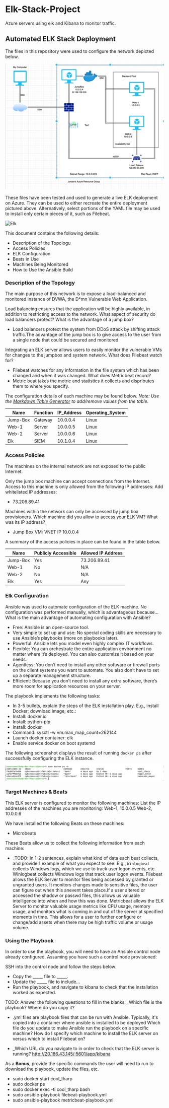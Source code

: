 # Elk-Stack-Project
Azure servers using elk and Kibana to monitor traffic.

## Automated ELK Stack Deployment

The files in this repository were used to configure the network depicted below.

![Diagram](https://github.com/jbooker2020/Elk-Stack-Project/blob/main/Diagrams/Screen%20Shot%202021-05-20%20at%2011.14.09%20PM.png)

These files have been tested and used to generate a live ELK deployment on Azure. They can be used to either recreate the entire deployment pictured above. Alternatively, select portions of the YAML file may be used to install only certain pieces of it, such as Filebeat.

![Elk](https://github.com/jbooker2020/Elk-Stack-Project/blob/main/Ansible/Elk)

This document contains the following details:
- Description of the Topologu
- Access Policies
- ELK Configuration
- Beats in Use
- Machines Being Monitored
- How to Use the Ansible Build


### Description of the Topology

The main purpose of this network is to expose a load-balanced and monitored instance of DVWA, the D*mn Vulnerable Web Application.

Load balancing ensures that the application will be highly available, in addition to restricting access to the network.
 What aspect of security do load balancers protect? What is the advantage of a jump box?
  
  - Load balancers protect the system from DDoS attack by shifting attack traffic.The advantage of the jump box is to give access to the user from a single node that                could be  secured and monitored

Integrating an ELK server allows users to easily monitor the vulnerable VMs for changes to the jumpbox and system network.
 What does Filebeat watch for?
  - Filebeat watches for any information in the file system which has been changed and when it was changed.
 What does Metricbeat record?
 - Metric beat takes the metric and statistics it collects and dispributes them to where you specify.

The configuration details of each machine may be found below.
_Note: Use the [Markdown Table Generator](http://www.tablesgenerator.com/markdown_tables) to add/remove values from the table_.

| Name     | Function | IP_Address | Operating_System |
|----------|----------|------------|------------------|
| Jump-Box | Gateway  | 10.0.0.4   |       Linux      |
| Web-1    | Server   | 10.0.0.5   |       Linux      |
| Web-2    | Server   | 10.0.0.6   |       Linux      |
| Elk      | SIEM     | 10.1.0.4   |       Linux      |

### Access Policies

The machines on the internal network are not exposed to the public Internet. 

Only the jump box machine can accept connections from the Internet. Access to this machine is only allowed from the following IP addresses:
 Add whitelisted IP addresses:
  - 73.206.89.41

Machines within the network can only be accessed by jump box provisioners.
 Which machine did you allow to access your ELK VM? What was its IP address?_
  - Jump Box VM: VNET IP 10.0.0.4

A summary of the access policies in place can be found in the table below.

| Name     | Publicly Accessible | Allowed IP Address |
|----------|---------------------|--------------------|
| Jump-Box |         Yes         |    73.206.89.41    |
| Web-1    |          No         |         N/A        |
| Web-2    |          No         |         N/A        |
| Elk      |         Yes         |         Any        |

### Elk Configuration

Ansible was used to automate configuration of the ELK machine. No configuration was performed manually, which is advantageous because...
 What is the main advantage of automating configuration with Ansible?
 - Free: Ansible is an open-source tool.
 - Very simple to set up and use: No special coding skills are necessary to use Ansible’s playbooks (more on playbooks later).
 - Powerful: Ansible lets you model even highly complex IT workflows.
 - Flexible: You can orchestrate the entire application environment no matter where it’s deployed. You can also customize it based on your needs.
 - Agentless: You don’t need to install any other software or firewall ports on the client systems you want to automate. You also don’t have to set up a separate management        structure.
 - Efficient: Because you don’t need to install any extra software, there’s more room for application resources on your server.

The playbook implements the following tasks:
- In 3-5 bullets, explain the steps of the ELK installation play. E.g., install Docker; download image; etc.:
- Install: docker.io
- Install: python-pip
- Install: docker
- Command: sysctl -w vm.max_map_count=262144
- Launch docker container: elk 
- Enable service docker on boot systemd

The following screenshot displays the result of running `docker ps` after successfully configuring the ELK instance.

![docker ps](https://github.com/jbooker2020/Elk-Stack-Project/blob/main/Ansible/Screen%20Shot%202021-05-25%20at%207.23.54%20PM.png)

### Target Machines & Beats
This ELK server is configured to monitor the following machines:
 List the IP addresses of the machines you are monitoring:
   Web-1, 10.0.0.5
   Web-2, 10.0.0.6

We have installed the following Beats on these machines:
- Microbeats

These Beats allow us to collect the following information from each machine:
- _TODO: In 1-2 sentences, explain what kind of data each beat collects, and provide 1 example of what you expect to see. E.g., `Winlogbeat` collects Windows logs, which we use to track user logon events, etc.
Winlogbeat collects Windows logs that track user logon events.
Filebeat allows the ELK Server to monitor files being accessed by granted or ungranted users. It monitors changes made to sensitive files, the user can figure out when this anevent takes place.If a user altered or accessed the shadow or passwd files, this allows us valuable intelligence into when and how this was done.
Metricbeat allows the ELK Server to monitor valuable usage metrics like CPU usage, memory usage, and monitors what is coming in and out of the server at specified moments in time. This allows for a user to further configure or change/add assets when there may be high traffic volume or usage volume.


### Using the Playbook
In order to use the playbook, you will need to have an Ansible control node already configured. Assuming you have such a control node provisioned: 

SSH into the control node and follow the steps below:
- Copy the _____ file to _____.
- Update the _____ file to include...
- Run the playbook, and navigate to kibana to check that the installation worked as expected.

TODO: Answer the following questions to fill in the blanks:_
Which file is the playbook? Where do you copy it?
 - .yml files are playbook files that can be run with Ansible. Typically, it's copied into a container where ansible is installed to be deployed
Which file do you update to make Ansible run the playbook on a specific machine? How do I specify which machine to install the ELK server on versus which to install Filebeat on?

- _Which URL do you navigate to in order to check that the ELK server is running?
     http://20.186.43.145/:5601/app/kibana
 
As a **Bonus**, provide the specific commands the user will need to run to download the playbook, update the files, etc.
- sudo docker start cool_tharp
- sudo docker ps
- sudo docker exec -ti cool_tharp bash
- sudo ansible-playbook filebeat-playbook.yml
- sudo ansible-playbook metricbeat-playbook.yml
